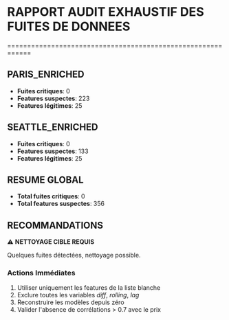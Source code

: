 # RAPPORT AUDIT EXHAUSTIF DES FUITES DE DONNEES
============================================================

## PARIS_ENRICHED

- **Fuites critiques**: 0
- **Features suspectes**: 223
- **Features légitimes**: 25

## SEATTLE_ENRICHED

- **Fuites critiques**: 0
- **Features suspectes**: 133
- **Features légitimes**: 25

## RESUME GLOBAL

- **Total fuites critiques**: 0
- **Total features suspectes**: 356

## RECOMMANDATIONS

⚠️ **NETTOYAGE CIBLE REQUIS**

Quelques fuites détectées, nettoyage possible.

### Actions Immédiates
1. Utiliser uniquement les features de la liste blanche
2. Exclure toutes les variables _diff_, _rolling_, _lag_
3. Reconstruire les modèles depuis zéro
4. Valider l'absence de corrélations > 0.7 avec le prix